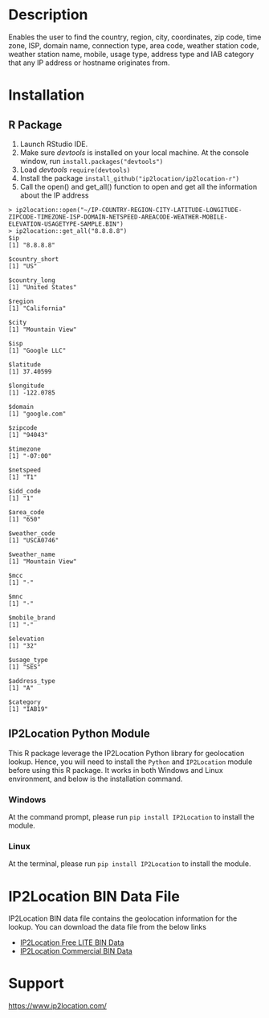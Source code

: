 # Description

Enables the user to find the country, region, city, coordinates, zip code, time zone, ISP, domain name, connection type, area code, weather station code, weather station name, mobile, usage type, address type and IAB category that any IP address or hostname originates from.

# Installation

## R Package
1. Launch RStudio IDE.
2. Make sure *devtools* is installed on your local machine. At the console window, run `install.packages("devtools")`
3. Load *devtools* `require(devtools)`
4. Install the package `install_github("ip2location/ip2location-r")`
5. Call the open() and get_all() function to open and get all the information about the IP address
```
> ip2location::open("~/IP-COUNTRY-REGION-CITY-LATITUDE-LONGITUDE-ZIPCODE-TIMEZONE-ISP-DOMAIN-NETSPEED-AREACODE-WEATHER-MOBILE-ELEVATION-USAGETYPE-SAMPLE.BIN")
> ip2location::get_all("8.8.8.8")
$ip
[1] "8.8.8.8"

$country_short
[1] "US"

$country_long
[1] "United States"

$region
[1] "California"

$city
[1] "Mountain View"

$isp
[1] "Google LLC"

$latitude
[1] 37.40599

$longitude
[1] -122.0785

$domain
[1] "google.com"

$zipcode
[1] "94043"

$timezone
[1] "-07:00"

$netspeed
[1] "T1"

$idd_code
[1] "1"

$area_code
[1] "650"

$weather_code
[1] "USCA0746"

$weather_name
[1] "Mountain View"

$mcc
[1] "-"

$mnc
[1] "-"

$mobile_brand
[1] "-"

$elevation
[1] "32"

$usage_type
[1] "SES"

$address_type
[1] "A"

$category
[1] "IAB19"
```


## IP2Location Python Module
This R package leverage the IP2Location Python library for geolocation lookup. Hence, you will need to install the `Python` and `IP2Location` module before using this R package. It works in both Windows and Linux environment, and below is the installation command.

### Windows
At the command prompt, please run ```pip install IP2Location``` to install the module.

### Linux
At the terminal, please run ```pip install IP2Location``` to install the module.

# IP2Location BIN Data File
IP2Location BIN data file contains the geolocation information for the lookup. You can download the data file from the below links

* [IP2Location Free LITE BIN Data](https://lite.ip2location.com)
* [IP2Location Commercial BIN Data](https://www.ip2location.com)

# Support
https://www.ip2location.com/
